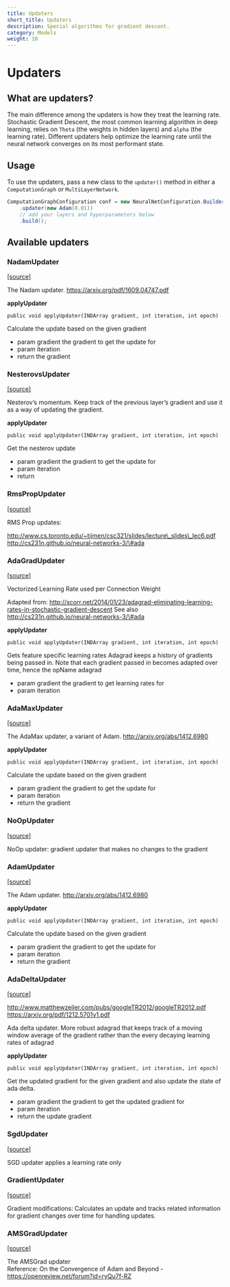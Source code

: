 ```yaml
---
title: Updaters
short_title: Updaters
description: Special algorithms for gradient descent.
category: Models
weight: 10
---
```


# Updaters

## What are updaters?

The main difference among the updaters is how they treat the learning rate. Stochastic Gradient Descent, the most common learning algorithm in deep learning, relies on `Theta` \(the weights in hidden layers\) and `alpha` \(the learning rate\). Different updaters help optimize the learning rate until the neural network converges on its most performant state.

## Usage

To use the updaters, pass a new class to the `updater()` method in either a `ComputationGraph` or `MultiLayerNetwork`.

```java
ComputationGraphConfiguration conf = new NeuralNetConfiguration.Builder()
    .updater(new Adam(0.01))
    // add your layers and hyperparameters below
    .build();
```

## Available updaters

### NadamUpdater

[\[source\]](https://github.com/eclipse/deeplearning4j/tree/master/nd4j/nd4j-backends/nd4j-api-parent/nd4j-api/src/main/java/org/nd4j/linalg/learning//NadamUpdater.java)

The Nadam updater. https://arxiv.org/pdf/1609.04747.pdf

**applyUpdater**

```text
public void applyUpdater(INDArray gradient, int iteration, int epoch) 
```

Calculate the update based on the given gradient

* param gradient the gradient to get the update for
* param iteration
* return the gradient

### NesterovsUpdater

[\[source\]](https://github.com/eclipse/deeplearning4j/tree/master/nd4j/nd4j-backends/nd4j-api-parent/nd4j-api/src/main/java/org/nd4j/linalg/learning//NesterovsUpdater.java)

Nesterov’s momentum. Keep track of the previous layer’s gradient and use it as a way of updating the gradient.

**applyUpdater**

```text
public void applyUpdater(INDArray gradient, int iteration, int epoch) 
```

Get the nesterov update

* param gradient the gradient to get the update for
* param iteration
* return

### RmsPropUpdater

[\[source\]](https://github.com/eclipse/deeplearning4j/tree/master/nd4j/nd4j-backends/nd4j-api-parent/nd4j-api/src/main/java/org/nd4j/linalg/learning//RmsPropUpdater.java)

RMS Prop updates:

http://www.cs.toronto.edu/~tijmen/csc321/slides/lecture\_slides\_lec6.pdf http://cs231n.github.io/neural-networks-3/\#ada

### AdaGradUpdater

[\[source\]](https://github.com/eclipse/deeplearning4j/tree/master/nd4j/nd4j-backends/nd4j-api-parent/nd4j-api/src/main/java/org/nd4j/linalg/learning//AdaGradUpdater.java)

Vectorized Learning Rate used per Connection Weight

Adapted from: http://xcorr.net/2014/01/23/adagrad-eliminating-learning-rates-in-stochastic-gradient-descent See also http://cs231n.github.io/neural-networks-3/\#ada

**applyUpdater**

```text
public void applyUpdater(INDArray gradient, int iteration, int epoch) 
```

Gets feature specific learning rates Adagrad keeps a history of gradients being passed in. Note that each gradient passed in becomes adapted over time, hence the opName adagrad

* param gradient the gradient to get learning rates for
* param iteration

### AdaMaxUpdater

[\[source\]](https://github.com/eclipse/deeplearning4j/tree/master/nd4j/nd4j-backends/nd4j-api-parent/nd4j-api/src/main/java/org/nd4j/linalg/learning//AdaMaxUpdater.java)

The AdaMax updater, a variant of Adam. http://arxiv.org/abs/1412.6980

**applyUpdater**

```text
public void applyUpdater(INDArray gradient, int iteration, int epoch) 
```

Calculate the update based on the given gradient

* param gradient the gradient to get the update for
* param iteration
* return the gradient

### NoOpUpdater

[\[source\]](https://github.com/eclipse/deeplearning4j/tree/master/nd4j/nd4j-backends/nd4j-api-parent/nd4j-api/src/main/java/org/nd4j/linalg/learning//NoOpUpdater.java)

NoOp updater: gradient updater that makes no changes to the gradient

### AdamUpdater

[\[source\]](https://github.com/eclipse/deeplearning4j/tree/master/nd4j/nd4j-backends/nd4j-api-parent/nd4j-api/src/main/java/org/nd4j/linalg/learning//AdamUpdater.java)

The Adam updater. http://arxiv.org/abs/1412.6980

**applyUpdater**

```text
public void applyUpdater(INDArray gradient, int iteration, int epoch) 
```

Calculate the update based on the given gradient

* param gradient the gradient to get the update for
* param iteration
* return the gradient

### AdaDeltaUpdater

[\[source\]](https://github.com/eclipse/deeplearning4j/tree/master/nd4j/nd4j-backends/nd4j-api-parent/nd4j-api/src/main/java/org/nd4j/linalg/learning//AdaDeltaUpdater.java)

http://www.matthewzeiler.com/pubs/googleTR2012/googleTR2012.pdf https://arxiv.org/pdf/1212.5701v1.pdf

Ada delta updater. More robust adagrad that keeps track of a moving window average of the gradient rather than the every decaying learning rates of adagrad

**applyUpdater**

```text
public void applyUpdater(INDArray gradient, int iteration, int epoch) 
```

Get the updated gradient for the given gradient and also update the state of ada delta.

* param gradient the gradient to get the updated gradient for
* param iteration
* return the update gradient

### SgdUpdater

[\[source\]](https://github.com/eclipse/deeplearning4j/tree/master/nd4j/nd4j-backends/nd4j-api-parent/nd4j-api/src/main/java/org/nd4j/linalg/learning//SgdUpdater.java)

SGD updater applies a learning rate only

### GradientUpdater

[\[source\]](https://github.com/eclipse/deeplearning4j/tree/master/nd4j/nd4j-backends/nd4j-api-parent/nd4j-api/src/main/java/org/nd4j/linalg/learning//GradientUpdater.java)

Gradient modifications: Calculates an update and tracks related information for gradient changes over time for handling updates.

### AMSGradUpdater

[\[source\]](https://github.com/eclipse/deeplearning4j/tree/master/nd4j/nd4j-backends/nd4j-api-parent/nd4j-api/src/main/java/org/nd4j/linalg/learning//AMSGradUpdater.java)

The AMSGrad updater  
Reference: On the Convergence of Adam and Beyond - https://openreview.net/forum?id=ryQu7f-RZ

